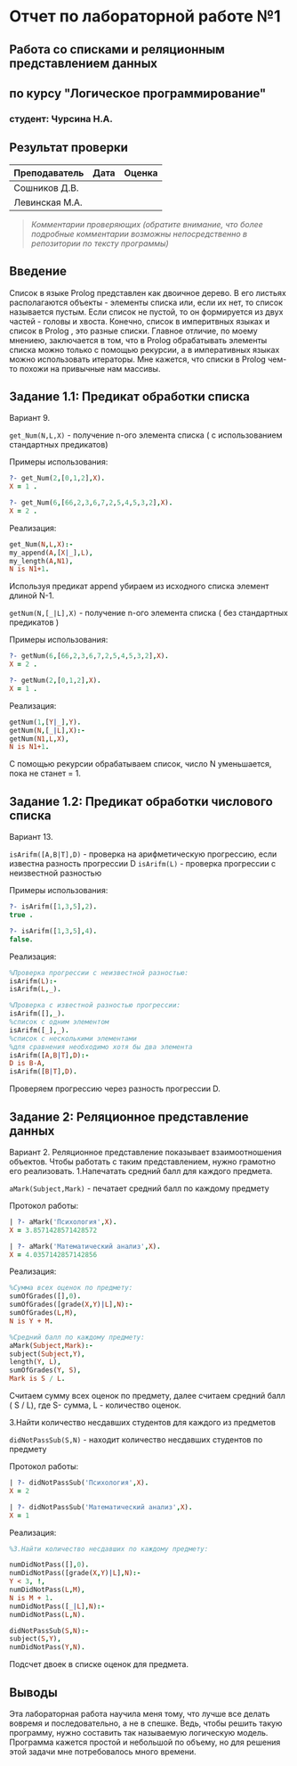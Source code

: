 # Отчет по лабораторной работе №1
## Работа со списками и реляционным представлением данных
## по курсу "Логическое программирование"

### студент: Чурсина Н.А.

## Результат проверки

| Преподаватель     | Дата         |  Оценка       |
|-------------------|--------------|---------------|
| Сошников Д.В. |              |               |
| Левинская М.А.|              |               |

> *Комментарии проверяющих (обратите внимание, что более подробные комментарии возможны непосредственно в репозитории по тексту программы)*


## Введение


Список в языке Prolog представлен как двоичное дерево. В его листьях располагаются объекты - элементы списка или, если их нет, то список называется пустым. Если список не пустой, то он формируется из двух частей - головы и хвоста. 
Конечно, список в империтвных языках и список в Prolog , это разные списки. Главное отличие, по моему мнениею, заключается в том, что в Prolog обрабатывать элементы списка можно только с помощью рекурсии, а в императивных языках можно использовать итераторы. 
Мне кажется, что списки в Prolog чем-то похожи на привычные нам массивы.

## Задание 1.1: Предикат обработки списка
Вариант 9.

`get_Num(N,L,X)` - получение n-ого элемента списка ( с использованием стандартных предикатов)

Примеры использования:
```prolog
?- get_Num(2,[0,1,2],X).
X = 1 .

?- get_Num(6,[66,2,3,6,7,2,5,4,5,3,2],X).
X = 2 .
```

Реализация:
```prolog
get_Num(N,L,X):-
my_append(A,[X|_],L),
my_length(A,N1),
N is N1+1.
```
Используя предикат append убираем из исходного списка элемент длиной N-1.

`getNum(N,[_|L],X)` - получение n-ого элемента списка ( без стандартных предикатов )

Примеры использования:
```prolog
?- getNum(6,[66,2,3,6,7,2,5,4,5,3,2],X).
X = 2 .

?- getNum(2,[0,1,2],X).
X = 1 .
```

Реализация:
```prolog
getNum(1,[Y|_],Y).
getNum(N,[_|L],X):-
getNum(N1,L,X),
N is N1+1.
```
С помощью рекурсии обрабатываем список, число N уменьшается, пока не станет = 1.



## Задание 1.2: Предикат обработки числового списка

Вариант 13.

`isArifm([A,B|T],D)` - проверка на арифметическую прогрессию, если известна разность прогрессии D
`isArifm(L)` - проверка прогрессии с неизвестной разностью

Примеры использования:
```prolog
?- isArifm([1,3,5],2).
true .

?- isArifm([1,3,5],4).
false.
```

Реализация:
```prolog
%Проверка прогрессии с неизвестной разностью:
isArifm(L):-
isArifm(L,_).

%Проверка с известной разностью прогрессии:
isArifm([],_).
%список с одним элементом
isArifm([_],_).
%список с несколькими элементами
%для сравнения необходимо хотя бы два элемента
isArifm([A,B|T],D):-
D is B-A,
isArifm([B|T],D).
```
Проверяем прогрессию через разность прогрессии D.


## Задание 2: Реляционное представление данных
Вариант 2.
Реляционное представление показывает взаимоотношения объектов. Чтобы работать с таким представлением, нужно грамотно его реализовать. 
1.Напечатать средний балл для каждого предмета.

`aMark(Subject,Mark)`  - печатает средний балл по каждому предмету

Протокол работы:
```prolog
| ?- aMark('Психология',X).
X = 3.8571428571428572

| ?- aMark('Математический анализ',X).
X = 4.0357142857142856

```
Реализация:
```prolog
%Сумма всех оценок по предмету:
sumOfGrades([],0).
sumOfGrades([grade(X,Y)|L],N):-
sumOfGrades(L,M),
N is Y + M.

%Средний балл по каждому предмету:
aMark(Subject,Mark):-
subject(Subject,Y),
length(Y, L),
sumOfGrades(Y, S),
Mark is S / L.
```
Считаем сумму всех оценок по предмету, далее считаем средний балл ( S / L), где S- сумма, L - количество оценок.

3.Найти количество несдавших студентов для каждого из предметов

`didNotPassSub(S,N)` - находит количество несдавших студентов по предмету

Протокол работы:
```prolog
| ?- didNotPassSub('Психология',X).
X = 2

| ?- didNotPassSub('Математический анализ',X).
X = 1

```
Реализация:
```prolog
%3.Найти количество несдавших по каждому предмету:

numDidNotPass([],0).
numDidNotPass([grade(X,Y)|L],N):-
Y < 3, !,
numDidNotPass(L,M),
N is M + 1.
numDidNotPass([_|L],N):-
numDidNotPass(L,N).

didNotPassSub(S,N):-
subject(S,Y),
numDidNotPass(Y,N).
```
Подсчет двоек в списке оценок для предмета.


## Выводы

Эта лабораторная работа научила меня тому, что лучше все делать вовремя и последовательно, а не в спешке. Ведь, чтобы решить такую программу, нужно составить так называемую логическую модель. Программа кажется простой и небольшой по объему, но для решения этой задачи мне потребовалось много времени. 




